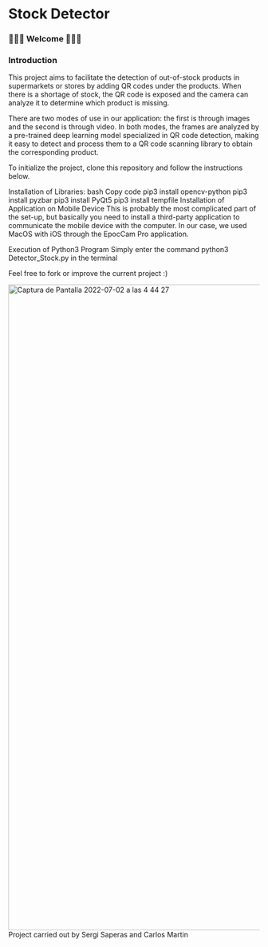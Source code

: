 # Stock Detector 

### **👾👾👾 Welcome 👾👾👾**
### **Introduction**

This project aims to facilitate the detection of out-of-stock products in supermarkets or stores by adding QR codes under the products. When there is a shortage of stock, the QR code is exposed and the camera can analyze it to determine which product is missing.

There are two modes of use in our application: the first is through images and the second is through video. In both modes, the frames are analyzed by a pre-trained deep learning model specialized in QR code detection, making it easy to detect and process them to a QR code scanning library to obtain the corresponding product.

To initialize the project, clone this repository and follow the instructions below.

Installation of Libraries:
bash
Copy code
pip3 install opencv-python
pip3 install pyzbar
pip3 install PyQt5
pip3 install tempfile
Installation of Application on Mobile Device
This is probably the most complicated part of the set-up, but basically you need to install a third-party application to communicate the mobile device with the computer. In our case, we used MacOS with iOS through the EpocCam Pro application.

Execution of Python3 Program
Simply enter the command python3 Detector_Stock.py in the terminal

Feel free to fork or improve the current project :)

<img width="1295" alt="Captura de Pantalla 2022-07-02 a las 4 44 27" src="https://user-images.githubusercontent.com/62452212/176983835-da43187d-02b1-4d92-a565-43c82f5e87b2.png">
Project carried out by Sergi Saperas and Carlos Martin
